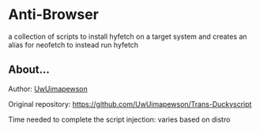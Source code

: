 # Anti-Browser
a collection of scripts to install hyfetch on a target system and creates an alias for neofetch to instead run hyfetch
<h2>About...</h2>

Author: <a href="https://github.com/UwUimapewson/">UwUimapewson</a>

Original repository: https://github.com/UwUimapewson/Trans-Duckyscript

Time needed to complete the script injection: varies based on distro
